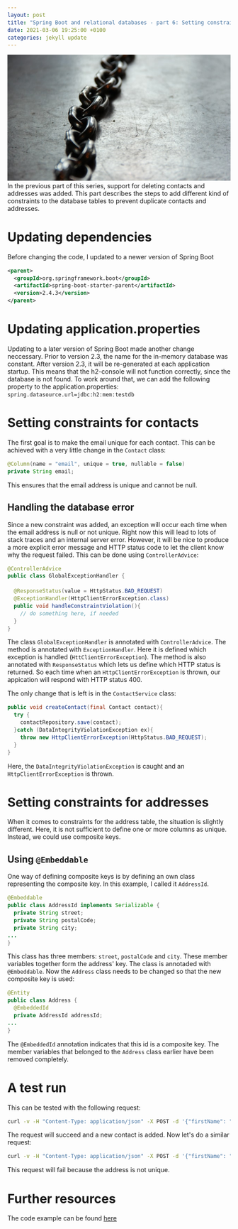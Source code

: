```yaml
---
layout: post
title: "Spring Boot and relational databases - part 6: Setting constraints"
date: 2021-03-06 19:25:00 +0100
categories: jekyll update
---
```


![](/assets/chain.jpg)
In the previous part of this series, support for deleting contacts and addresses was added. This part describes the steps to add different kind of constraints to the database tables to prevent duplicate contacts and addresses.

# Updating dependencies
Before changing the code, I updated to a newer version of Spring Boot
```xml 
<parent>
  <groupId>org.springframework.boot</groupId>
  <artifactId>spring-boot-starter-parent</artifactId>
  <version>2.4.3</version>
</parent>
```

# Updating application.properties
Updating to a later version of Spring Boot made another change neccessary. Prior to version 2.3, the name for the in-memory database was constant. After version 2.3, it will be re-generated at each application startup. This means that the h2-console will not function correctly, since the database is not found.
To work around that, we can add the following property to the application.properties:
`spring.datasource.url=jdbc:h2:mem:testdb`

# Setting constraints for contacts
The first goal is to make the email unique for each contact. This can be achieved with a very little change in the `Contact` class:
```java
@Column(name = "email", unique = true, nullable = false)
private String email;
```
This ensures that the email address is unique and cannot be null.

## Handling the database error
Since a new constraint was added, an exception will occur each time when the email address is null or not unique.
Right now this will lead to lots of stack traces and an internal server error. However, it will be nice to produce a more explicit error message and HTTP status code to let the client know why the request failed. This can be done using `ControllerAdvice`:
```java
@ControllerAdvice
public class GlobalExceptionHandler {

  @ResponseStatus(value = HttpStatus.BAD_REQUEST)
  @ExceptionHandler(HttpClientErrorException.class)
  public void handleConstraintViolation(){
    // do something here, if needed
  }
}
```
The class `GlobalExceptionHandler` is annotated with `ControllerAdvice`. The method is annotated with `ExceptionHandler`. Here it is defined which exception is handled (`HttClientErrorException`).
The method is also annotated with `ResponseStatus` which lets us define which HTTP status is returned.
So each time when an `HttpClientErrorException` is thrown, our appication will respond with HTTP status 400.
 
The only change that is left is in the `ContactService` class:
```java
public void createContact(final Contact contact){
  try {
    contactRepository.save(contact);
  }catch (DataIntegrityViolationException ex){
    throw new HttpClientErrorException(HttpStatus.BAD_REQUEST);
  }
}
```
Here, the `DataIntegrityViolationException` is caught and an `HttpClientErrorException` is thrown.

# Setting constraints for addresses
When it comes to constraints for the address table, the situation is slightly different. Here, it is not sufficient to define one or more columns as unique. Instead, we could use composite keys.

## Using `@Embeddable`
One way of defining composite keys is by defining an own class representing the composite key. In this example, I called it `AddressId`.
```java
@Embeddable
public class AddressId implements Serializable {
  private String street;
  private String postalCode;
  private String city;
...
}
```
This class has three members: `street`, `postalCode` and `city`. These member variables together form the address' key. The class is annotaded with `@Embeddable`.
Now the `Address` class needs to be changed so that the new composite key is used:
```java
@Entity
public class Address {
  @EmbeddedId
  private AddressId addressId;
...
}
```
The `@EmbeddedId` annotation indicates that this id is a composite key. The member variables that belonged to the `Address` class earlier have been removed completely.  
 
# A test run
This can be tested with the following request:
```bash
curl -v -H "Content-Type: application/json" -X POST -d '{"firstName": "John", "lastName": "Doe", "email":"test-1@test.com", "address": {"addressId":{"street":"Street","postalCode":"77588", "city":"Town"}}}' http://localhost:8080/contact
``` 
The request will succeed and a new contact is added. Now let's do a similar request:
```bash 
curl -v -H "Content-Type: application/json" -X POST -d '{"firstName": "John", "lastName": "Doe", "email":"test-2@test.com", "address": {"addressId":{"street":"Street","postalCode":"77588", "city":"Town"}}}' http://localhost:8080/contact
```
This request will fail because the address is not unique.

# Further resources
The code example can be found [here](https://github.com/mbaeumer/spring-boot-postgresql-demo)

